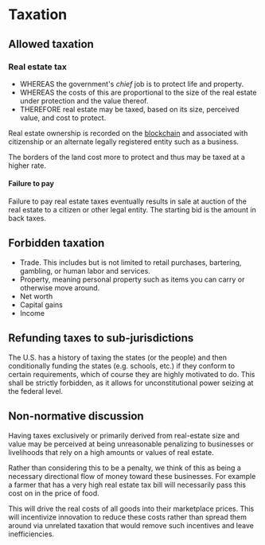# Taxation

## Allowed taxation

### Real estate tax

* WHEREAS the government's *chief* job is to protect life and property.
* WHEREAS the costs of this are proportional to the size of the real estate under protection and the value thereof.
* THEREFORE real estate may be taxed, based on its size, perceived value, and cost to protect.

Real estate ownership is recorded on the [blockchain](blockchain.md) and associated with citizenship or an alternate legally registered entity such as a business.

The borders of the land cost more to protect and thus may be taxed at a higher rate.

#### Failure to pay

Failure to pay real estate taxes eventually results in sale at auction of the real estate to a citizen or other legal entity.
The starting bid is the amount in back taxes.

## Forbidden taxation

* Trade. This includes but is not limited to retail purchases, bartering, gambling, or human labor and services.
* Property, meaning personal property such as items you can carry or otherwise move around.
* Net worth
* Capital gains
* Income

## Refunding taxes to sub-jurisdictions

The U.S. has a history of taxing the states (or the people) and then conditionally funding the states (e.g. schools, etc.) if they conform to certain requirements, which of course they are highly motivated to do.
This shall be strictly forbidden, as it allows for unconstitutional power seizing at the federal level.

## Non-normative discussion

Having taxes exclusively or primarily derived from real-estate size and value may be perceived at being unreasonable penalizing to businesses or livelihoods that rely on a high amounts or values of real estate.

Rather than considering this to be a penalty, we think of this as being a necessary directional flow of money toward these businesses.
For example a farmer that has a very high real estate tax bill will necessarily pass this cost on in the price of food.

This will drive the real costs of all goods into their marketplace prices.
This will incentivize innovation to reduce these costs rather than spread them around via unrelated taxation that would remove such incentives and leave inefficiencies.
